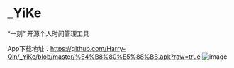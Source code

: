 # _YiKe
“一刻” 开源个人时间管理工具


App下载地址：https://github.com/Harry-Qin/_YiKe/blob/master/%E4%B8%80%E5%88%BB.apk?raw=true
 ![image](https://github.com/Harry-Qin/_YiKe/blob/master/app/src/main/res/raw-zh-rCN/Screenshot_2015-12-09-15-19-23.png)
 
